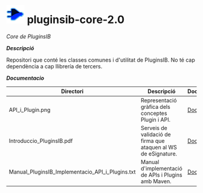# ![Logo](https://github.com/GovernIB/maven/raw/binaris/pluginsib/projectinfo_Attachments/icon.jpg) pluginsib-core-2.0
*Core de PluginsIB*

***Descripció***

Repositori que conté les classes comunes i d'utilitat de PluginsIB. No té cap dependència a cap llibrería de tercers.

***Documentacio***

Directori | Descripció | Documentació
------------ | ------------- | -------------
API_i_Plugin.png | Representació gràfica dels conceptes Plugin i API. | [Document](./doc/API_i_Plugin.png)
Introduccio_PluginsIB.pdf | Serveis de validació de firma que ataquen al WS de eSignature. | [Document](./doc/Introduccio_PluginsIB.pdf)
Manual_PluginsIB_Implementacio_API_i_Plugins.txt | Manual d'implementació de APIs i Plugins amb Maven. | [Document](./doc/Manual_PluginsIB_Implementacio_API_i_Plugins.txt)


